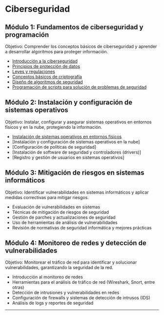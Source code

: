 # Ciberseguridad 
## Módulo 1: Fundamentos de ciberseguridad y programación
Objetivo: Comprender los conceptos básicos de ciberseguridad y aprender a desarrollar algoritmos para proteger información. 
- [Introducción a la ciberseguridad](assets/introduccion.md)
- [Principios de protección de datos](assets/proteccion_datos.md)
- [Leyes y regulaciones](assets/leyes_y_regulaciones.md)
- [Conceptos básicos de criptografía](/assets/criptografia.md) 
- [Diseño de algoritmos de seguridad](/assets/algoritmos_seguridad.md) 
- [Programación de scripts para solución de problemas de seguridad](assets/script_seguridad.md) 

## Módulo 2: Instalación y configuración de sistemas operativos 
Objetivo: Instalar, configurar y asegurar sistemas operativos en entornos físicos y en la nube, protegiendo la información. 
- [Instalación de sistemas operativos en entornos físicos](assets/instalacion_so.md)
- [Instalación y configuración de sistemas operativos en la nube] 
- [Configuración de políticas de seguridad] 
- [Instalación de software de seguridad y controladores (drivers)] 
- [Registro y gestión de usuarios en sistemas operativos] 

## Módulo 3: Mitigación de riesgos en sistemas informáticos 
Objetivo: Identificar vulnerabilidades en sistemas informáticos y aplicar medidas correctivas para mitigar riesgos. 
- Evaluación de vulnerabilidades en sistemas 
- Técnicas de mitigación de riesgos de seguridad 
- Gestión de parches y actualizaciones de seguridad 
- Uso de herramientas de análisis de vulnerabilidades 
- Revisión de normativas de seguridad informática y mejores prácticas
  
## Módulo 4: Monitoreo de redes y detección de vulnerabilidades 
Objetivo: Monitorear el tráfico de red para identificar y solucionar vulnerabilidades, garantizando la seguridad de la red. 
- Introducción al monitoreo de redes 
- Herramientas para el análisis de tráfico de red (Wireshark, Snort, entre otras) 
- Detección de intrusiones y vulnerabilidades en redes 
- Configuración de firewalls y sistemas de detección de intrusos (IDS) 
- Análisis de logs y reportes de seguridad
________________________
> 

